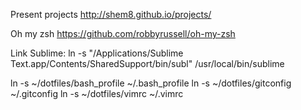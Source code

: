 Present projects http://shem8.github.io/projects/

Oh my zsh https://github.com/robbyrussell/oh-my-zsh

Link Sublime:
ln -s "/Applications/Sublime Text.app/Contents/SharedSupport/bin/subl" /usr/local/bin/sublime

ln -s ~/dotfiles/bash_profile ~/.bash_profile
ln -s ~/dotfiles/gitconfig ~/.gitconfig
ln -s ~/dotfiles/vimrc ~/.vimrc
